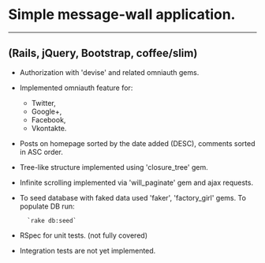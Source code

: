 # Simple message-wall application.
---
## (Rails, jQuery, Bootstrap, coffee/slim)

- Authorization with 'devise' and related omniauth gems.

- Implemented omniauth feature for:

  - Twitter,
  - Google+,
  - Facebook,
  - Vkontakte.

- Posts on homepage sorted by the date added (DESC), comments sorted in ASC order.

- Tree-like structure implemented using 'closure_tree' gem.

- Infinite scrolling implemented via 'will_paginate' gem and ajax requests.

- To seed database with faked data used 'faker', 'factory_girl' gems. To populate DB run:

        `rake db:seed`

- RSpec for unit tests. (not fully covered)

- Integration tests are not yet implemented.
